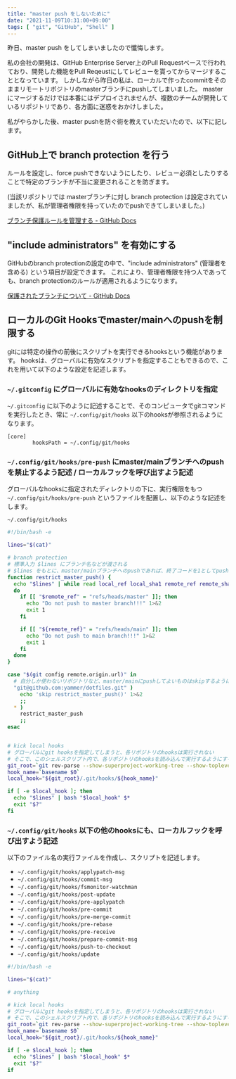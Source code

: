 ```yaml
---
title: "master push をしないために"
date: "2021-11-09T10:31:00+09:00"
tags: [ "git", "GitHub", "Shell" ]
---
```


昨日、master push をしてしまいましたので懺悔します。

私の会社の開発は、GitHub Enterprise Server上のPull Requestベースで行われており、開発した機能をPull Reqeustにしてレビューを貰ってからマージすることとなっています。
しかしながら昨日の私は、ローカルで作ったcommitをそのままリモートリポジトリのmasterブランチにpushしてしまいました。
masterにマージするだけでは本番にはデプロイされませんが、複数のチームが開発しているリポジトリであり、各方面に迷惑をおかけしました。

私がやらかした後、master pushを防ぐ術を教えていただいたので、以下に記します。

## GitHub上で branch protection を行う

ルールを設定し、force pushできないようにしたり、レビュー必須としたりすることで特定のブランチが不当に変更されることを防ぎます。

(当該リポジトリでは masterブランチに対し branch protection は設定されていましたが、私が管理者権限を持っていたのでpushできてしまいました。)

[ブランチ保護ルールを管理する - GitHub Docs](https://docs.github.com/ja/repositories/configuring-branches-and-merges-in-your-repository/defining-the-mergeability-of-pull-requests/managing-a-branch-protection-rule)

## "include administrators" を有効にする

GitHubのbranch protectionの設定の中で、"include administrators" (管理者を含める) という項目が設定できます。
これにより、管理者権限を持つ人であっても、branch protectionのルールが適用されるようになります。

[保護されたブランチについて - GitHub Docs](https://docs.github.com/ja/repositories/configuring-branches-and-merges-in-your-repository/defining-the-mergeability-of-pull-requests/about-protected-branches#include-administrators)

## ローカルのGit Hooksでmaster/mainへのpushを制限する

gitには特定の操作の前後にスクリプトを実行できるhooksという機能があります。
hooksは、グローバルに有効なスクリプトを指定することもできるので、これを用いて以下のような設定を記述します。

### `~/.gitconfig` にグローバルに有効なhooksのディレクトリを指定

`~/.gitconfig` に以下のように記述することで、そのコンピュータでgitコマンドを実行したとき、常に `~/.config/git/hooks` 以下のhooksが参照されるようになります。

```
[core]
        hooksPath = ~/.config/git/hooks
```

### `~/.config/git/hooks/pre-push` にmaster/mainブランチへのpushを禁止するよう記述 / ローカルフックを呼び出すよう記述

グローバルなhooksに指定されたディレクトリの下に、実行権限をもつ `~/.config/git/hooks/pre-push` というファイルを配置し、以下のような記述をします。

`~/.config/git/hooks`
```bash
#!/bin/bash -e

lines="$(cat)"

# branch protection
# 標準入力 $lines にブランチ名などが渡される
# $lines をもとに、master/mainブランチへのpushであれば、終了コードを1としてpushを中断
function restrict_master_push() {
  echo "$lines" | while read local_ref local_sha1 remote_ref remote_sha1
  do
    if [[ "$remote_ref" = "refs/heads/master" ]]; then
      echo "Do not push to master branch!!!" 1>&2
      exit 1
    fi

    if [[ "${remote_ref}" = "refs/heads/main" ]]; then
      echo "Do not push to main branch!!!" 1>&2
      exit 1
    fi
  done
}

case "$(git config remote.origin.url)" in
  # 自分しか使わないリポジトリなど、master/mainにpushしてよいものはskipするようにする
  "git@github.com:yammer/dotfiles.git" )
    echo 'skip restrict_master_push()' 1>&2
    ;;
  * )
    restrict_master_push
    ;;
esac


# kick local hooks
# グローバルにgit hooksを指定してしまうと、各リポジトリのhooksは実行されない
# そこで、このシェルスクリプト内で、各リポジトリのhooksを読み込んで実行するようにする
git_root=`git rev-parse --show-superproject-working-tree --show-toplevel | head -1`
hook_name=`basename $0`
local_hook="${git_root}/.git/hooks/${hook_name}"

if [ -e $local_hook ]; then
  echo "$lines" | bash "$local_hook" $*
  exit "$?"
fi
```

### `~/.config/git/hooks` 以下の他のhooksにも、ローカルフックを呼び出すよう記述

以下のファイル名の実行ファイルを作成し、スクリプトを記述します。

- `~/.config/git/hooks/applypatch-msg`
- `~/.config/git/hooks/commit-msg`
- `~/.config/git/hooks/fsmonitor-watchman`
- `~/.config/git/hooks/post-update`
- `~/.config/git/hooks/pre-applypatch`
- `~/.config/git/hooks/pre-commit`
- `~/.config/git/hooks/pre-merge-commit`
- `~/.config/git/hooks/pre-rebase`
- `~/.config/git/hooks/pre-receive`
- `~/.config/git/hooks/prepare-commit-msg`
- `~/.config/git/hooks/push-to-checkout`
- `~/.config/git/hooks/update`

```bash
#!/bin/bash -e

lines="$(cat)"

# anything

# kick local hooks
# グローバルにgit hooksを指定してしまうと、各リポジトリのhooksは実行されない
# そこで、このシェルスクリプト内で、各リポジトリのhooksを読み込んで実行するようにする
git_root=`git rev-parse --show-superproject-working-tree --show-toplevel | head -1`
hook_name=`basename $0`
local_hook="${git_root}/.git/hooks/${hook_name}"

if [ -e $local_hook ]; then
  echo "$lines" | bash "$local_hook" $*
  exit "$?"
if
```

